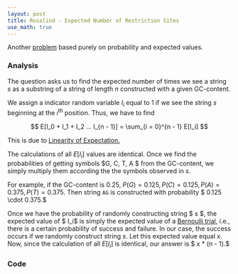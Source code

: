```yaml
---
layout: post
title: Rosalind - Expected Number of Restriction Sites
use_math: true
---
```


Another [problem](http://rosalind.info/problems/eval/) based purely on probability and expected values.

### Analysis
The question asks us to find the expected number of times we see a string $s$ as a substring of a string of length $n$ constructed with a given GC-content.

We assign a indicator random variable $I_i$ equal to $1$ if we see the string $s$ beginning at the $i^{\text{th}}$ position. Thus, we have to find

$$ E[I_0 + I_1 + I_2 ... I_{n - 1}] = \sum_{i = 0}^{n - 1} E[I_i] $$

This is due to [Linearity of Expectation.](https://brilliant.org/wiki/linearity-of-expectation/)

The calculations of all $E[I_i]$ values are identical. Once we find the probabilities of getting symbols $G, C, T, A $ from the GC-content, we simply multiply them according the the symbols observed in $s.$

For example, if the GC-content is $0.25$, $P(G) = 0.125, P(C) = 0.125, P(A) = 0.375, P(T) = 0.375.$ Then string `AG` is constructed with probability $ 0.125 \cdot 0.375.$

Once we have the probability of randomly constructing string $ s $, the expected value of $ I_i$ is simply the expected value of a [Bernoulli trial,](https://en.wikipedia.org/wiki/Bernoulli_trial) i.e., there is a certain probability of success and failure. In our case, the success occurs if we randomly construct string $s.$ Let this expected value equal $x.$ Now, since the calculation of all $E[I_i]$ is identical, our answer is $ x * (n - 1).$

### Code
<script src="https://gist.github.com/adijo/c4d3e475ee0a39797533.js"></script>

